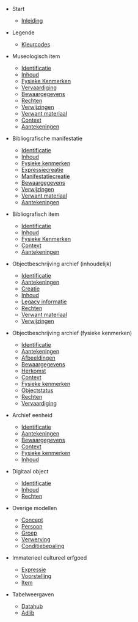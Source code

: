 <!-- docs/_sidebar.md -->

* Start
    * [Inleiding](/content/getting-started.md)

* Legende
    * [Kleurcodes](/content/modellen/Color.md)

* Museologisch item
	* [Identificatie](/content/modellen/MuseologicalItem/Identificatie.md)
	* [Inhoud](/content/modellen/MuseologicalItem/Inhoud.md)
	* [Fysieke Kenmerken](/content/modellen/MuseologicalItem/FysiekeKenmerken.md)
	* [Vervaardiging](/content/modellen/MuseologicalItem/Vervaardiging.md)
	* [Bewaargegevens](/content/modellen/MuseologicalItem/Bewaargegevens.md)
	* [Rechten](/content/modellen/MuseologicalItem/Rechten.md)
	* [Verwijzingen](/content/modellen/MuseologicalItem/Verwijzingen.md)
	* [Verwant materiaal](/content/modellen/MuseologicalItem/VerwantMateriaal.md)
	* [Context](/content/modellen/MuseologicalItem/Context.md)
	* [Aantekeningen](/content/modellen/MuseologicalItem/Aantekeningen.md)

* Bibliografische manifestatie
	* [Identificatie](/content/modellen/BibliographicalManifestation/Identificatie.md)
	* [Inhoud](/content/modellen/BibliographicalManifestation/Inhoud.md)
	* [Fysieke kenmerken](/content/modellen/BibliographicalManifestation/FysiekeKenmerken.md)
	* [Expressiecreatie](/content/modellen/BibliographicalManifestation/ExpressieCreatie.md)
	* [Manifestatiecreatie](/content/modellen/BibliographicalManifestation/ManifestatieCreatie.md)
	* [Bewaargegevens](/content/modellen/BibliographicalManifestation/Bewaargegevens.md)
	* [Verwijzingen](/content/modellen/BibliographicalManifestation/Verwijzingen.md)
	* [Verwant materiaal](/content/modellen/BibliographicalManifestation/VerwantMateriaal.md)
	* [Aantekeningen](/content/modellen/BibliographicalManifestation/Aantekeningen.md)

* Bibliografisch item
	* [Identificatie](/content/modellen/BibliographicalItem/Identificatie.md)
	* [Inhoud](/content/modellen/BibliographicalItem/Inhoud.md)
	* [Fysieke Kenmerken](/content/modellen/BibliographicalItem/FysiekeKenmerken.md)
	* [Context](/content/modellen/BibliographicalItem/Context.md)
	* [Aantekeningen](/content/modellen/BibliographicalItem/Aantekeningen.md)

* Objectbeschrijving archief (inhoudelijk)
	* [Identificatie](/content/modellen/ArchiefItemImmaterieel/Identificatie.md)
	* [Aantekeningen](/content/modellen/ArchiefItemImmaterieel/Aantekeningen.md)
	* [Creatie](/content/modellen/ArchiefItemImmaterieel/Creatie.md)
	* [Inhoud](/content/modellen/ArchiefItemImmaterieel/Inhoud.md)
	* [Legacy informatie](/content/modellen/ArchiefItemImmaterieel/LegacyInformatie.md)
	* [Rechten](/content/modellen/ArchiefItemImmaterieel/Rechten.md)
	* [Verwant materiaal](/content/modellen/ArchiefItemImmaterieel/VerwantMateriaal.md)
	* [Verwijzingen](/content/modellen/ArchiefItemImmaterieel/Verwijzingen.md)

* Objectbeschrijving archief (fysieke kenmerken)
	* [Identificatie](/content/modellen/ArchiefItemMaterieel/Identificatie.md)
	* [Aantekeningen](/content/modellen/ArchiefItemMaterieel/Aantekeningen.md)
	* [Afbeeldingen](/content/modellen/ArchiefItemMaterieel/Afbeeldingen.md)
	* [Bewaargegevens](/content/modellen/ArchiefItemMaterieel/Bewaargegevens.md)
	* [Herkomst](/content/modellen/ArchiefItemMaterieel/Herkomst.md)
	* [Context](/content/modellen/ArchiefItemMaterieel/Context.md)
	* [Fysieke kenmerken](/content/modellen/ArchiefItemMaterieel/FysiekeKenmerken.md)
	* [Objectstatus](/content/modellen/ArchiefItemMaterieel/Objectstatus.md)
	* [Rechten](/content/modellen/ArchiefItemMaterieel/Rechten.md)
	* [Vervaardiging](/content/modellen/ArchiefItemMaterieel/Vervaardiging.md)

* Archief eenheid
	* [Identificatie](/content/modellen/ArchivalUnit/Identificatie.md)
	* [Aantekeningen](/content/modellen/ArchivalUnit/Aantekeningen.md)
	* [Bewaargegevens](/content/modellen/ArchivalUnit/Bewaargegevens.md)
	* [Context](/content/modellen/ArchivalUnit/Context.md)
	* [Fysieke kenmerken](/content/modellen/ArchivalUnit/FysiekeKenmerken.md)
	* [Inhoud](/content/modellen/ArchivalUnit/Inhoud.md)

* Digitaal object
	* [Identificatie](/content/modellen/DigitalObject/Identificatie.md)
	* [Inhoud](/content/modellen/DigitalObject/Inhoud.md)
	* [Rechten](/content/modellen/DigitalObject/Rechten.md)

* Overige modellen
	* [Concept](/content/modellen/Concept.md)
	* [Persoon](/content/modellen/Person.md)
	* [Groep](/content/modellen/Group.md)
	* [Verwerving](/content/modellen/Acquisition.md)
	* [Conditiebepaling](/content/modellen/ConditionAssessment.md)

* Immaterieel cultureel erfgoed

	* [Expressie](/content/modellen/ImmaterialCulturalHeritage/Expressie.md)
	* [Voorstelling](/content/modellen/ImmaterialCulturalHeritage/Voorstelling.md)
	* [Item](/content/modellen/ImmaterialCulturalHeritage/Item.md)

* Tabelweergaven

    * [Datahub](/content/modellen/TabelDatahub.md)
    * [Adlib](/content/modellen/TabelMuseologicalItem.md)